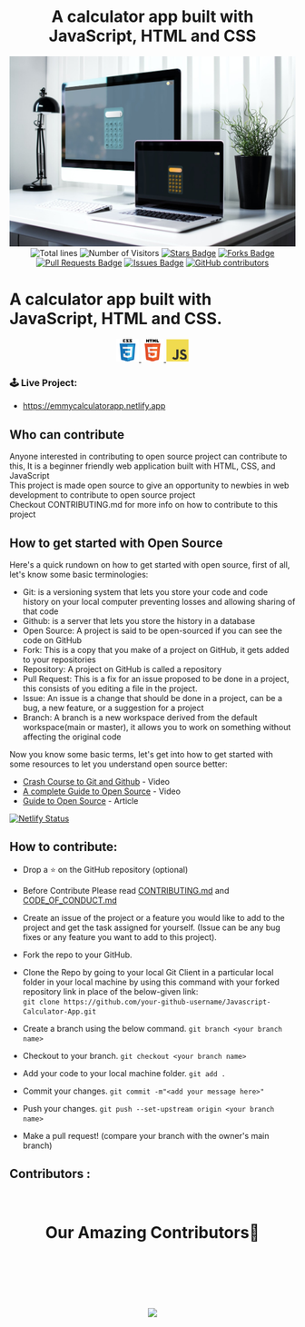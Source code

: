 <h1 align="center">A  calculator app built with JavaScript, HTML and CSS</h1>

<div align="center">
    <img alt="Desktop" title="#Desktop" src="./images/mockup.jpg" width="680px" />
</div>

<div align="center">
  <img src="https://sloc.xyz/github/Emilance/Javascript-Calculator-App" alt="Total lines">
  <img src="https://visitor-badge.laobi.icu/badge?page_id=aritra-tech/Emilance.Javascript-Calculator-App" alt="Number of Visitors">
  <a href="https://github.com/Emilance/Javascript-Calculator-App/stargazers"><img src="https://img.shields.io/github/stars/Emilance/Javascript-Calculator-App" alt="Stars Badge" /></a>
  <a href="https://github.com/Emilance/Javascript-Calculator-App/network/members"><img src="https://img.shields.io/github/forks/Emilance/Javascript-Calculator-App" alt="Forks Badge" /></a>
  <a href="https://github.com/Emilance/Javascript-Calculator-App/pulls"><img src="https://img.shields.io/github/issues-pr/Emilance/Javascript-Calculator-App" alt="Pull Requests Badge" /></a>
  <a href="https://github.com/Emilance/Javascript-Calculator-App/issues"><img src="https://img.shields.io/github/issues/Emilance/Javascript-Calculator-App" alt="Issues Badge" /></a>
  <a href="https://github.com/Emilance/Javascript-Calculator-App/graphs/contributors"><img alt="GitHub contributors" src="https://img.shields.io/github/contributors/Emilance/Javascript-Calculator-App?color=2b9348"></a>
</div>

# A  calculator app built with JavaScript, HTML and CSS.


<div align="center">
  <a href="https://www.w3schools.com/css/" target="_blank" rel="noreferrer"> <img src="https://raw.githubusercontent.com/devicons/devicon/master/icons/css3/css3-original-wordmark.svg" alt="css3" width="40" height="40"/> </a> 
  <a href="https://www.w3.org/html/" target="_blank" rel="noreferrer"> <img src="https://raw.githubusercontent.com/devicons/devicon/master/icons/html5/html5-original-wordmark.svg" alt="html5" width="40" height="40"/> </a>
  <a href="https://developer.mozilla.org/en-US/docs/Web/JavaScript" target="_blank" rel="noreferrer"> <img src="https://raw.githubusercontent.com/devicons/devicon/master/icons/javascript/javascript-original.svg" alt="javascript" width="40" height="40"/> </a> 
</div>

### 🕹 Live Project:
- https://emmycalculatorapp.netlify.app

## Who can contribute
 Anyone interested in contributing to open source project can contribute to this, It is a beginner friendly web application built with HTML, CSS, and JavaScript
 <br>
 This project is made open source to give an opportunity to newbies in web development to contribute to open source project
<br>
 Checkout CONTRIBUTING.md for more info on how to contribute to this project


## How to get started with Open Source
Here's a quick rundown on how to get started with open source, first of all, let's know some basic terminologies:
- Git: is a versioning system that lets you store your code and code history on your local computer preventing losses and allowing sharing of that code
- Github: is a server that lets you store the history in a database
- Open Source: A project is said to be open-sourced if you can see the code on GitHub
- Fork: This is a copy that you make of a project on GitHub, it gets added to your repositories
- Repository: A project on GitHub is called a repository
- Pull Request: This is a fix for an issue proposed to be done in a project, this consists of you editing a file in the project.
- Issue: An issue is a change that should be done in a project, can be a bug, a new feature, or a suggestion for a project
- Branch: A branch is a new workspace derived from the default workspace(main or master), it allows you to work on something without affecting the original code

Now you know some basic terms, let's get into how to get started with some resources to let you understand open source better:
- [Crash Course to Git and Github](https://www.youtube.com/watch?v=apGV9Kg7ics) - Video
- [A complete Guide to Open Source](https://www.youtube.com/watch?v=yzeVMecydCE) - Video
- [Guide to Open Source](https://www.freecodecamp.org/news/how-to-contribute-to-open-source-projects-beginners-guide/) - Article







[![Netlify Status](https://api.netlify.com/api/v1/badges/b889d513-750d-4aa0-a292-52abb019374b/deploy-status)](https://emmycalculatorapp.netlify.app)


## How to contribute:

- Drop a :star: on the GitHub repository (optional)<br/>

- Before Contribute Please read [CONTRIBUTING.md](https://github.com/Emilance/Javascript-Calculator-App/blob/master/CONTRIBUTING.md) and [CODE_OF_CONDUCT.md](https://github.com/Emilance/Javascript-Calculator-App/blob/master/CODE_OF_CONDUCT.md)

- Create an issue of the project or a feature you would like to add to the project and get the task assigned for yourself. (Issue can be any bug fixes or any feature you want to add to this project).

- Fork the repo to your GitHub.<br/>

- Clone the Repo by going to your local Git Client in a particular local folder in your local machine by using this command with your forked repository link in place of the below-given link: <br/>
  `git clone https://github.com/your-github-username/Javascript-Calculator-App.git`
- Create a branch using the below command.
  `git branch <your branch name>`
- Checkout to your branch.
  `git checkout <your branch name>`
- Add your code to your local machine folder.
  `git add . `
- Commit your changes.
  `git commit -m"<add your message here>"`
- Push your changes.
  `git push --set-upstream origin <your branch name>`

- Make a pull request! (compare your branch with the owner's main branch)

## Contributors : 
<br>
<h1 align="center">
 <b>Our Amazing Contributors🌟
<h1>
<a href="https://github.com/Emilance/Javascript-Calculator-App/graphs/contributors">
  <img src="https://contrib.rocks/image?repo=Emilance/Javascript-Calculator-App&&max=817" />
</a>
